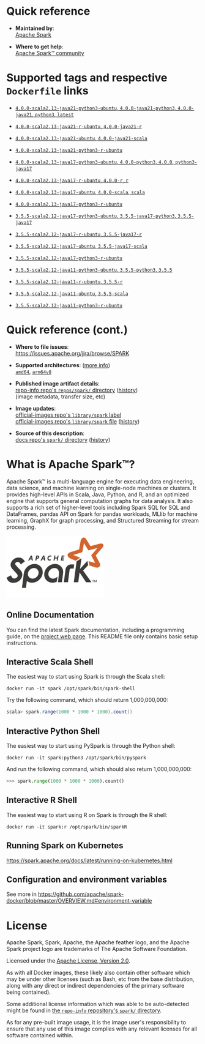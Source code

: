 <!--

********************************************************************************

WARNING:

    DO NOT EDIT "spark/README.md"

    IT IS AUTO-GENERATED

    (from the other files in "spark/" combined with a set of templates)

********************************************************************************

-->

# Quick reference

-	**Maintained by**:  
	[Apache Spark](https://spark.apache.org/committers.html)

-	**Where to get help**:  
	[Apache Spark™ community](https://spark.apache.org/community.html)

# Supported tags and respective `Dockerfile` links

-	[`4.0.0-scala2.13-java21-python3-ubuntu`, `4.0.0-java21-python3`, `4.0.0-java21`, `python3`, `latest`](https://github.com/apache/spark-docker/blob/4bd1dbce94797b5b387b784db6b378069a8b6328/4.0.0/scala2.13-java21-python3-ubuntu/Dockerfile)

-	[`4.0.0-scala2.13-java21-r-ubuntu`, `4.0.0-java21-r`](https://github.com/apache/spark-docker/blob/4bd1dbce94797b5b387b784db6b378069a8b6328/4.0.0/scala2.13-java21-r-ubuntu/Dockerfile)

-	[`4.0.0-scala2.13-java21-ubuntu`, `4.0.0-java21-scala`](https://github.com/apache/spark-docker/blob/4bd1dbce94797b5b387b784db6b378069a8b6328/4.0.0/scala2.13-java21-ubuntu/Dockerfile)

-	[`4.0.0-scala2.13-java21-python3-r-ubuntu`](https://github.com/apache/spark-docker/blob/4bd1dbce94797b5b387b784db6b378069a8b6328/4.0.0/scala2.13-java21-python3-r-ubuntu/Dockerfile)

-	[`4.0.0-scala2.13-java17-python3-ubuntu`, `4.0.0-python3`, `4.0.0`, `python3-java17`](https://github.com/apache/spark-docker/blob/4bd1dbce94797b5b387b784db6b378069a8b6328/4.0.0/scala2.13-java17-python3-ubuntu/Dockerfile)

-	[`4.0.0-scala2.13-java17-r-ubuntu`, `4.0.0-r`, `r`](https://github.com/apache/spark-docker/blob/4bd1dbce94797b5b387b784db6b378069a8b6328/4.0.0/scala2.13-java17-r-ubuntu/Dockerfile)

-	[`4.0.0-scala2.13-java17-ubuntu`, `4.0.0-scala`, `scala`](https://github.com/apache/spark-docker/blob/4bd1dbce94797b5b387b784db6b378069a8b6328/4.0.0/scala2.13-java17-ubuntu/Dockerfile)

-	[`4.0.0-scala2.13-java17-python3-r-ubuntu`](https://github.com/apache/spark-docker/blob/4bd1dbce94797b5b387b784db6b378069a8b6328/4.0.0/scala2.13-java17-python3-r-ubuntu/Dockerfile)

-	[`3.5.5-scala2.12-java17-python3-ubuntu`, `3.5.5-java17-python3`, `3.5.5-java17`](https://github.com/apache/spark-docker/blob/86f243f6df77cf247f8eb9931558d719e0c56144/3.5.5/scala2.12-java17-python3-ubuntu/Dockerfile)

-	[`3.5.5-scala2.12-java17-r-ubuntu`, `3.5.5-java17-r`](https://github.com/apache/spark-docker/blob/86f243f6df77cf247f8eb9931558d719e0c56144/3.5.5/scala2.12-java17-r-ubuntu/Dockerfile)

-	[`3.5.5-scala2.12-java17-ubuntu`, `3.5.5-java17-scala`](https://github.com/apache/spark-docker/blob/86f243f6df77cf247f8eb9931558d719e0c56144/3.5.5/scala2.12-java17-ubuntu/Dockerfile)

-	[`3.5.5-scala2.12-java17-python3-r-ubuntu`](https://github.com/apache/spark-docker/blob/86f243f6df77cf247f8eb9931558d719e0c56144/3.5.5/scala2.12-java17-python3-r-ubuntu/Dockerfile)

-	[`3.5.5-scala2.12-java11-python3-ubuntu`, `3.5.5-python3`, `3.5.5`](https://github.com/apache/spark-docker/blob/86f243f6df77cf247f8eb9931558d719e0c56144/3.5.5/scala2.12-java11-python3-ubuntu/Dockerfile)

-	[`3.5.5-scala2.12-java11-r-ubuntu`, `3.5.5-r`](https://github.com/apache/spark-docker/blob/86f243f6df77cf247f8eb9931558d719e0c56144/3.5.5/scala2.12-java11-r-ubuntu/Dockerfile)

-	[`3.5.5-scala2.12-java11-ubuntu`, `3.5.5-scala`](https://github.com/apache/spark-docker/blob/86f243f6df77cf247f8eb9931558d719e0c56144/3.5.5/scala2.12-java11-ubuntu/Dockerfile)

-	[`3.5.5-scala2.12-java11-python3-r-ubuntu`](https://github.com/apache/spark-docker/blob/86f243f6df77cf247f8eb9931558d719e0c56144/3.5.5/scala2.12-java11-python3-r-ubuntu/Dockerfile)

# Quick reference (cont.)

-	**Where to file issues**:  
	https://issues.apache.org/jira/browse/SPARK

-	**Supported architectures**: ([more info](https://github.com/docker-library/official-images#architectures-other-than-amd64))  
	[`amd64`](https://hub.docker.com/r/amd64/spark/), [`arm64v8`](https://hub.docker.com/r/arm64v8/spark/)

-	**Published image artifact details**:  
	[repo-info repo's `repos/spark/` directory](https://github.com/docker-library/repo-info/blob/master/repos/spark) ([history](https://github.com/docker-library/repo-info/commits/master/repos/spark))  
	(image metadata, transfer size, etc)

-	**Image updates**:  
	[official-images repo's `library/spark` label](https://github.com/docker-library/official-images/issues?q=label%3Alibrary%2Fspark)  
	[official-images repo's `library/spark` file](https://github.com/docker-library/official-images/blob/master/library/spark) ([history](https://github.com/docker-library/official-images/commits/master/library/spark))

-	**Source of this description**:  
	[docs repo's `spark/` directory](https://github.com/docker-library/docs/tree/master/spark) ([history](https://github.com/docker-library/docs/commits/master/spark))

# What is Apache Spark™?

Apache Spark™ is a multi-language engine for executing data engineering, data science, and machine learning on single-node machines or clusters. It provides high-level APIs in Scala, Java, Python, and R, and an optimized engine that supports general computation graphs for data analysis. It also supports a rich set of higher-level tools including Spark SQL for SQL and DataFrames, pandas API on Spark for pandas workloads, MLlib for machine learning, GraphX for graph processing, and Structured Streaming for stream processing.

![logo](https://raw.githubusercontent.com/docker-library/docs/a16cd1ae80c04193c029a686d3006c95edb81594/spark/logo.png)

## Online Documentation

You can find the latest Spark documentation, including a programming guide, on the [project web page](https://spark.apache.org/documentation.html). This README file only contains basic setup instructions.

## Interactive Scala Shell

The easiest way to start using Spark is through the Scala shell:

```console
docker run -it spark /opt/spark/bin/spark-shell
```

Try the following command, which should return 1,000,000,000:

```scala
scala> spark.range(1000 * 1000 * 1000).count()
```

## Interactive Python Shell

The easiest way to start using PySpark is through the Python shell:

```console
docker run -it spark:python3 /opt/spark/bin/pyspark
```

And run the following command, which should also return 1,000,000,000:

```python
>>> spark.range(1000 * 1000 * 1000).count()
```

## Interactive R Shell

The easiest way to start using R on Spark is through the R shell:

```console
docker run -it spark:r /opt/spark/bin/sparkR
```

## Running Spark on Kubernetes

https://spark.apache.org/docs/latest/running-on-kubernetes.html

## Configuration and environment variables

See more in https://github.com/apache/spark-docker/blob/master/OVERVIEW.md#environment-variable

# License

Apache Spark, Spark, Apache, the Apache feather logo, and the Apache Spark project logo are trademarks of The Apache Software Foundation.

Licensed under the [Apache License, Version 2.0](https://www.apache.org/licenses/LICENSE-2.0).

As with all Docker images, these likely also contain other software which may be under other licenses (such as Bash, etc from the base distribution, along with any direct or indirect dependencies of the primary software being contained).

Some additional license information which was able to be auto-detected might be found in [the `repo-info` repository's `spark/` directory](https://github.com/docker-library/repo-info/tree/master/repos/spark).

As for any pre-built image usage, it is the image user's responsibility to ensure that any use of this image complies with any relevant licenses for all software contained within.
